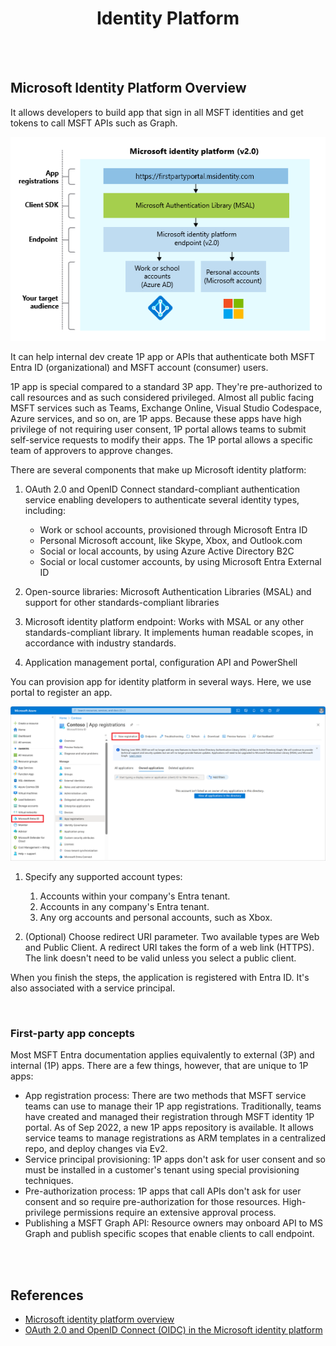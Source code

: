 # <center>Identity Platform</center>

<br></br>



## Microsoft Identity Platform Overview
It allows developers to build app that sign in all MSFT identities and get tokens to call MSFT APIs such as Graph.

![Diagram showing the structure of the Microsoft identity platform](./Images/identity_platform_structure.png)

It can help internal dev create 1P app or APIs that authenticate both MSFT Entra ID (organizational) and MSFT account (consumer) users.

1P app is special compared to a standard 3P app. They're pre-authorized to call resources and as such considered privileged. Almost all public facing MSFT services such as Teams, Exchange Online, Visual Studio Codespace, Azure services, and so on, are 1P apps. Because these apps have high privilege of not requiring user consent, 1P portal allows teams to submit self-service requests to modify their apps. The 1P portal allows a specific team of approvers to approve changes.

There are several components that make up Microsoft identity platform:
1. OAuth 2.0 and OpenID Connect standard-compliant authentication service enabling developers to authenticate several identity types, including:
    - Work or school accounts, provisioned through Microsoft Entra ID
    - Personal Microsoft account, like Skype, Xbox, and Outlook.com
    - Social or local accounts, by using Azure Active Directory B2C
    - Social or local customer accounts, by using Microsoft Entra External ID

2. Open-source libraries: Microsoft Authentication Libraries (MSAL) and support for other standards-compliant libraries

3. Microsoft identity platform endpoint: Works with MSAL or any other standards-compliant library. It implements human readable scopes, in accordance with industry standards.

4. Application management portal, configuration API and PowerShell

You can provision app for identity platform in several ways. Here, we use portal to register an app.

![](./Images/identity_platform_registerpng.png)

1. Specify any supported account types:
    1. Accounts within your company's Entra tenant.
    2. Accounts in any company's Entra tenant.
    3. Any org accounts and personal accounts, such as Xbox.

2. (Optional) Choose redirect URI parameter. Two available types are Web and Public Client. A redirect URI takes the form of a web link (HTTPS). The link doesn't need to be valid unless you select a public client.

When you finish the steps, the application is registered with Entra ID. It's also associated with a service principal.

<br>


### First-party app concepts
Most MSFT Entra documentation applies equivalently to external (3P) and internal (1P) apps. There are a few things, however, that are unique to 1P apps:

- App registration process: There are two methods that MSFT service teams can use to manage their 1P app registrations. Traditionally, teams have created and managed their registration through MSFT identity 1P portal. As of Sep 2022, a new 1P apps repository is available. It allows service teams to manage registrations as ARM templates in a centralized repo, and deploy changes via Ev2.
- Service principal provisioning: 1P apps don't ask for user consent and so must be installed in a customer's tenant using special provisioning techniques.
- Pre-authorization process: 1P apps that call APIs don't ask for user consent and so require pre-authorization for those resources. High-privilege permissions require an extensive approval process.
- Publishing a MSFT Graph API: Resource owners may onboard API to MS Graph and publish specific scopes that enable clients to call endpoint.

<br></br>



## References
- [Microsoft identity platform overview](https://review.learn.microsoft.com/en-us/identity/microsoft-identity-platform/overview?branch=main)
- [OAuth 2.0 and OpenID Connect (OIDC) in the Microsoft identity platform](https://learn.microsoft.com/en-us/entra/identity-platform/v2-protocols)